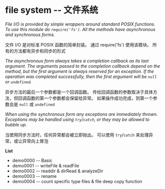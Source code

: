 # file system -- 文件系统

*File I/O is provided by simple wrappers around standard POSIX functions. To use this module do <code>require('fs')</code>. All the methods have asynchronous and synchronous forms.*

文件 I/O 是对标准 POSIX 函数的简单封装。 通过 require('fs') 使用该模块。 所有的方法都有异步和同步的形式

*The asynchronous form always takes a completion callback as its last argument. The arguments passed to the completion callback depend on the method, but the first argument is always reserved for an exception. If the operation was completed successfully, then the first argument will be <code>null</code> or <code>undefined</code>.*

异步方法的最后一个参数都是一个回调函数。 传给回调函数的参数取决于具体方法，但回调函数的第一个参数都会保留给异常。 如果操作成功完成，则第一个参数会是 <code>null</code> 或 <code>undefined</code>

*When using the synchronous form any exceptions are immediately thrown. Exceptions may be handled using <code>try</code>/<code>catch</code>, or they may be allowed to bubble up.*

当使用同步方法时，任何异常都会被立即抛出。 可以使用 <code>try</code>/<code>catch</code> 来处理异常，或让异常向上冒泡


**List**

* demo0000 -- Basic
* demo0001 -- writeFile & readFile
* demo0002 -- readdir & dirRead & analyzeDir
* demo0003 -- rename
* demo0004 -- count specific type files & file deep copy function
